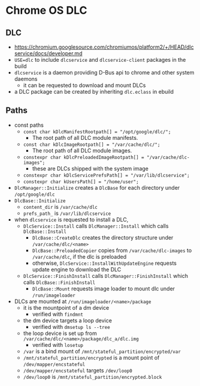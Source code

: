 Chrome OS DLC
=============

## DLC

- <https://chromium.googlesource.com/chromiumos/platform2/+/HEAD/dlcservice/docs/developer.md>
- `USE=dlc` to include `dlcservice` and `dlcservice-client` packages in the
  build
- `dlcservice` is a daemon providing D-Bus api to chrome and other system
  daemons
  - it can be requested to download and mount DLCs 
- a DLC package can be created by inheriting `dlc.eclass` in ebuild

## Paths

- const paths
  - `const char kDlcManifestRootpath[] = "/opt/google/dlc/";`
    - The root path of all DLC module manifests.
  - `const char kDlcImageRootpath[] = "/var/cache/dlc/";`
    - The root path of all DLC module images.
  - `constexpr char kDlcPreloadedImageRootpath[] = "/var/cache/dlc-images";`
    - these are DLCs shipped with the system image
  - `constexpr char kDlcServicePrefsPath[] = "/var/lib/dlcservice";`
  - `constexpr char kUsersPath[] = "/home/user";`
- `DlcManager::Initialize` creates a `DlcBase` for each directory under
  `/opt/google/dlc`
- `DlcBase::Initialize`
  - `content_dir` is `/var/cache/dlc`
  - `prefs_path_` is `/var/lib/dlcservice`
- when `dlcservice` is requested to install a DLC,
  - `DlcService::Install` calls `DlcManager::Install` which calls
    `DlcBase::Install`
    - `DlcBase::CreateDlc` creates the directory structure under
      `/var/cache/dlc/<name>`
    - `DlcBase::PreloadedCopier` copies from `/var/cache/dlc-images` to
      `/var/cache/dlc`, if the dlc is preloaded
    - otherwise, `DlcService::InstallWithUpdateEngine` requests update engine
      to download the DLC
  - `DlcService::FinishInstall` calls `DlcManager::FinishInstall` which calls
    `DlcBase::FinishInstall`
    - `DlcBase::Mount` requests image loader to mount dlc under
      `/run/imageloader`
- DLCs are mounted at `/run/imageloader/<name>/package`
  - it is the mountpoint of a dm device
    - verified with `findmnt`
  - the dm device targets a loop device
    - verified with `dmsetup ls --tree`
  - the loop device is set up from `/var/cache/dlc/<name>/package/dlc_a/dlc.img`
    - verified with `losetup`
  - `/var` is a bind mount of `/mnt/stateful_partition/encrypted/var`
  - `/mnt/stateful_partition/encrypted` is a mount point of
    `/dev/mapper/encstateful`
  - `/dev/mapper/encstateful` targets `/dev/loop0`
  - `/dev/loop0` is `/mnt/stateful_partition/encrypted.block`
